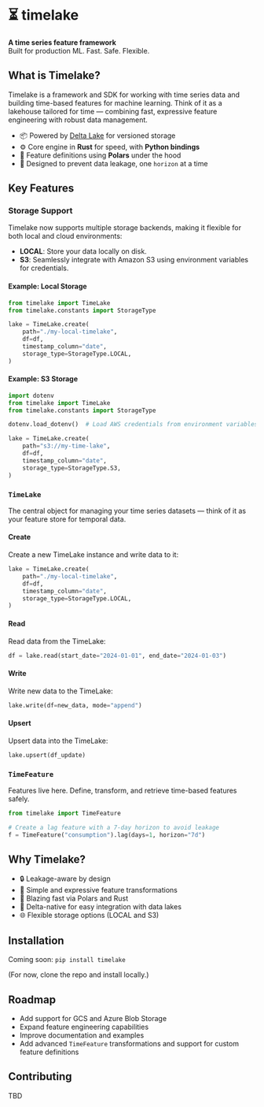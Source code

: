 # ⏳ timelake

**A time series feature framework**  
Built for production ML. Fast. Safe. Flexible.

## What is Timelake?

Timelake is a framework and SDK for working with time series data and building time-based features for machine learning. Think of it as a lakehouse tailored for time — combining fast, expressive feature engineering with robust data management.

- 📦 Powered by [Delta Lake](https://delta.io) for versioned storage  
- ⚙️ Core engine in **Rust** for speed, with **Python bindings**  
- 🧮 Feature definitions using **Polars** under the hood  
- 🧠 Designed to prevent data leakage, one `horizon` at a time  

## Key Features

### Storage Support
Timelake now supports multiple storage backends, making it flexible for both local and cloud environments:
- **LOCAL**: Store your data locally on disk.
- **S3**: Seamlessly integrate with Amazon S3 using environment variables for credentials.

#### Example: Local Storage
```python
from timelake import TimeLake
from timelake.constants import StorageType

lake = TimeLake.create(
    path="./my-local-timelake",
    df=df,
    timestamp_column="date",
    storage_type=StorageType.LOCAL,
)
```

#### Example: S3 Storage
```python
import dotenv
from timelake import TimeLake
from timelake.constants import StorageType

dotenv.load_dotenv()  # Load AWS credentials from environment variables

lake = TimeLake.create(
    path="s3://my-time-lake",
    df=df,
    timestamp_column="date",
    storage_type=StorageType.S3,
)
```

### `TimeLake`
The central object for managing your time series datasets — think of it as your feature store for temporal data.

#### Create
Create a new TimeLake instance and write data to it:
```python
lake = TimeLake.create(
    path="./my-local-timelake",
    df=df,
    timestamp_column="date",
    storage_type=StorageType.LOCAL,
)
```

#### Read
Read data from the TimeLake:
```python
df = lake.read(start_date="2024-01-01", end_date="2024-01-03")
```

#### Write
Write new data to the TimeLake:
```python
lake.write(df=new_data, mode="append")
```

#### Upsert
Upsert data into the TimeLake:
```python
lake.upsert(df_update)
```

### `TimeFeature`
Features live here. Define, transform, and retrieve time-based features safely.

```python
from timelake import TimeFeature

# Create a lag feature with a 7-day horizon to avoid leakage
f = TimeFeature("consumption").lag(days=1, horizon="7d")
```

## Why Timelake?
- 🔒 Leakage-aware by design
- 🔄 Simple and expressive feature transformations
- 🚀 Blazing fast via Polars and Rust
- 📁 Delta-native for easy integration with data lakes
- 🌐 Flexible storage options (LOCAL and S3)

## Installation
Coming soon: `pip install timelake`

(For now, clone the repo and install locally.)

## Roadmap
- Add support for GCS and Azure Blob Storage
- Expand feature engineering capabilities
- Improve documentation and examples
- Add advanced `TimeFeature` transformations and support for custom feature definitions

## Contributing
TBD